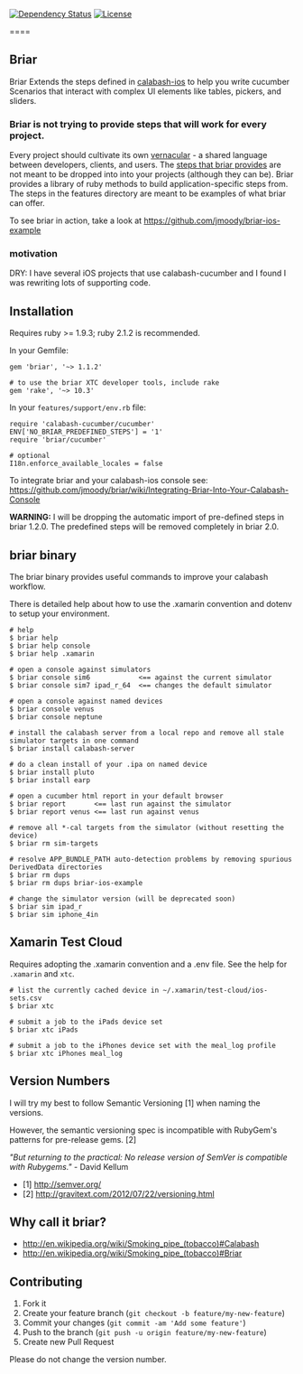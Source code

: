 [![Dependency Status](https://gemnasium.com/jmoody/briar.svg)](https://gemnasium.com/jmoody/briar)
[![License](https://go-shields.herokuapp.com/license-MIT-blue.png)](http://opensource.org/licenses/MIT)

====

## Briar

Briar Extends the steps defined in [calabash-ios](https://github.com/calabash/calabash-ios.git) to help you write cucumber Scenarios that interact with complex UI elements like tables, pickers, and sliders.

### Briar is not trying to provide steps that will work for every project.

Every project should cultivate its own [vernacular](http://en.wikipedia.org/wiki/Vernacular) - 
a shared language between developers, clients, and users.  The [steps that briar provides](features/step_definitions) are not meant to be dropped into into your projects (although they can be).  Briar provides a library of ruby methods to build application-specific steps from.  The steps in the features directory are meant to be examples of what briar can offer.

To see briar in action, take a look at https://github.com/jmoody/briar-ios-example

### motivation

DRY: I have several iOS projects that use calabash-cucumber and I found I was rewriting lots of supporting code.

## Installation 

Requires ruby >= 1.9.3; ruby 2.1.2 is recommended.

In your Gemfile:

```
gem 'briar', '~> 1.1.2'

# to use the briar XTC developer tools, include rake
gem 'rake', '~> 10.3'
```

In your `features/support/env.rb` file:

```
require 'calabash-cucumber/cucumber'
ENV['NO_BRIAR_PREDEFINED_STEPS'] = '1'
require 'briar/cucumber'

# optional
I18n.enforce_available_locales = false
```

To integrate briar and your calabash-ios console see: https://github.com/jmoody/briar/wiki/Integrating-Briar-Into-Your-Calabash-Console

**WARNING:** I will be dropping the automatic import of pre-defined steps in briar 1.2.0.  The predefined steps will be removed completely in briar 2.0.

## briar binary

The briar binary provides useful commands to improve your calabash workflow.

There is detailed help about how to use the .xamarin convention and dotenv to setup your environment.

```
# help
$ briar help
$ briar help console
$ briar help .xamarin

# open a console against simulators
$ briar console sim6            <== against the current simulator
$ briar console sim7 ipad_r_64  <== changes the default simulator

# open a console against named devices
$ briar console venus
$ briar console neptune

# install the calabash server from a local repo and remove all stale simulator targets in one command
$ briar install calabash-server

# do a clean install of your .ipa on named device
$ briar install pluto
$ briar install earp

# open a cucumber html report in your default browser
$ briar report       <== last run against the simulator
$ briar report venus <== last run against venus

# remove all *-cal targets from the simulator (without resetting the device)
$ briar rm sim-targets

# resolve APP_BUNDLE_PATH auto-detection problems by removing spurious DerivedData directories
$ briar rm dups 
$ briar rm dups briar-ios-example 

# change the simulator version (will be deprecated soon)
$ briar sim ipad_r
$ briar sim iphone_4in
```

## Xamarin Test Cloud

Requires adopting the .xamarin convention and a .env file.  See the help for `.xamarin` and `xtc`.

```
# list the currently cached device in ~/.xamarin/test-cloud/ios-sets.csv
$ briar xtc

# submit a job to the iPads device set
$ briar xtc iPads

# submit a job to the iPhones device set with the meal_log profile
$ briar xtc iPhones meal_log
```

## Version Numbers

I will try my best to follow Semantic Versioning [1] when naming the versions.

However, the semantic versioning spec is incompatible with RubyGem's patterns for pre-release gems. [2]

_"But returning to the practical: No release version of SemVer is compatible with Rubygems."_ - David Kellum

- [1] http://semver.org/
- [2] http://gravitext.com/2012/07/22/versioning.html


## Why call it briar? 

* http://en.wikipedia.org/wiki/Smoking_pipe_(tobacco)#Calabash
* http://en.wikipedia.org/wiki/Smoking_pipe_(tobacco)#Briar

## Contributing

1. Fork it
2. Create your feature branch (`git checkout -b feature/my-new-feature`)
3. Commit your changes (`git commit -am 'Add some feature'`)
4. Push to the branch (`git push -u origin feature/my-new-feature`)
5. Create new Pull Request

Please do not change the version number.